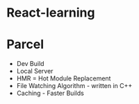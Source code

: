 # React-learning

# Parcel
- Dev Build
- Local Server
- HMR = Hot Module Replacement
- File Watching Algorithm - written in C++
- Caching - Faster Builds